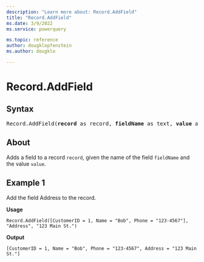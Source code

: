 ```yaml
---
description: "Learn more about: Record.AddField"
title: "Record.AddField"
ms.date: 3/9/2022
ms.service: powerquery

ms.topic: reference
author: dougklopfenstein
ms.author: dougklo

---
```

# Record.AddField

## Syntax

<pre>
Record.AddField(<b>record</b> as record, <b>fieldName</b> as text, <b>value</b> as any, optional <b>delayed</b> as nullable logical) as record
</pre>
  
## About

Adds a field to a record `record`, given the name of the field `fieldName` and the value `value`.

## Example 1

Add the field Address to the record.

**Usage**

```powerquery-m
Record.AddField([CustomerID = 1, Name = "Bob", Phone = "123-4567"], "Address", "123 Main St.")
```

**Output**

`[CustomerID = 1, Name = "Bob", Phone = "123-4567", Address = "123 Main St."]`
